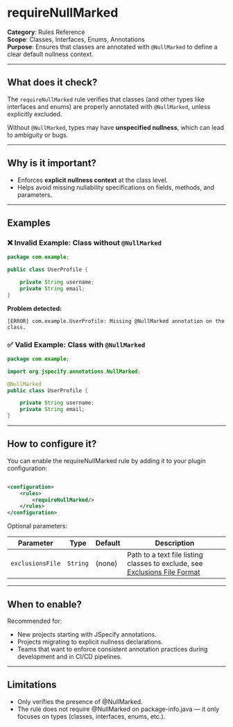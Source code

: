 # requireNullMarked

**Category**: Rules Reference  
**Scope**: Classes, Interfaces, Enums, Annotations  
**Purpose**: Ensures that classes are annotated with `@NullMarked` to define a clear default
nullness context.

---

## What does it check?

The `requireNullMarked` rule verifies that classes (and other types like interfaces and enums) are
properly annotated with `@NullMarked`, unless explicitly excluded.

Without `@NullMarked`, types may have **unspecified nullness**, which can lead to ambiguity or bugs.

---

## Why is it important?

- Enforces **explicit nullness context** at the class level.
- Helps avoid missing nullability specifications on fields, methods, and parameters.

---

## Examples

### ❌ Invalid Example: Class without `@NullMarked`

```java
package com.example;

public class UserProfile {

    private String username;
    private String email;
}
```

**Problem detected:**

```
[ERROR] com.example.UserProfile: Missing @NullMarked annotation on the class.
```

### ✅ Valid Example: Class with `@NullMarked`

```java
package com.example;

import org.jspecify.annotations.NullMarked;

@NullMarked
public class UserProfile {

    private String username;
    private String email;
}
```

---

## How to configure it?

You can enable the requireNullMarked rule by adding it to your plugin configuration:

```xml

<configuration>
    <rules>
        <requireNullMarked/>
    </rules>
</configuration>
```

Optional parameters:

| Parameter        | Type     | Default	 | Description                                                                                                      |
|------------------|----------|----------|------------------------------------------------------------------------------------------------------------------|
| `exclusionsFile` | `String` | (none)   | Path to a text file listing classes to exclude, see [Exclusions File Format](/docs/file-formats/exclusions-file) |

---

## When to enable?

Recommended for:

* New projects starting with JSpecify annotations.
* Projects migrating to explicit nullness declarations.
* Teams that want to enforce consistent annotation practices during development and in CI/CD
  pipelines.

---

## Limitations

* Only verifies the presence of @NullMarked.
* The rule does not require @NullMarked on package-info.java — it only focuses on types (classes,
  interfaces, enums, etc.).

